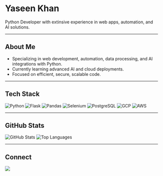 # Yaseen Khan

Python Developer with extinsive experience in web apps, automation, and AI solutions.

---

## About Me
- Specializing in web development, automation, data processing, and AI integrations with Python.
- Currently learning advanced AI and cloud deployments.
- Focused on efficient, secure, scalable code.

---

## Tech Stack
![Python](https://img.shields.io/badge/Python-3.11%2B-blue?logo=python) ![Flask](https://img.shields.io/badge/Flask-2.3-black?logo=flask) ![Pandas](https://img.shields.io/badge/Pandas-2.2-green?logo=pandas) ![Selenium](https://img.shields.io/badge/Selenium-Web%20Scraping-orange) ![PostgreSQL](https://img.shields.io/badge/PostgreSQL-Database-blue?logo=postgresql) ![GCP](https://img.shields.io/badge/GCP-Cloud-blue?logo=google-cloud) ![AWS](https://img.shields.io/badge/AWS-Cloud-orange?logo=amazon-aws)

---

## GitHub Stats
![GitHub Stats](https://github-readme-stats.vercel.app/api?username=yaseen002&show_icons=true&theme=dracula&hide=issues)
![Top Languages](https://github-readme-stats.vercel.app/api/top-langs/?username=yaseen002&layout=compact&theme=dracula&langs_count=6)

---

## Connect
[<img src="https://img.shields.io/badge/LinkedIn-0077B5?style=for-the-badge&logo=linkedin&logoColor=white" />](https://www.linkedin.com/in/yaseen-khan-835956254/)  
